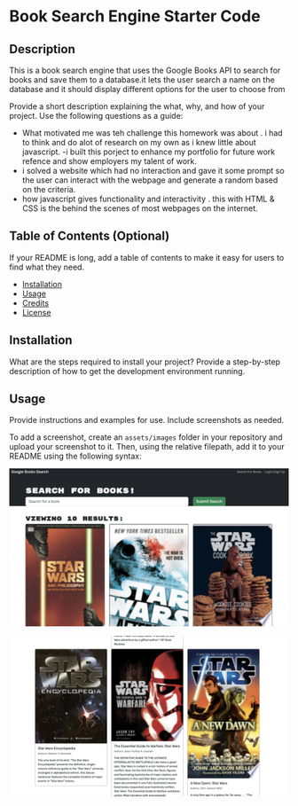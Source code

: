 # Book Search Engine Starter Code
## Description
This is a book search engine that uses the Google Books API to search for books and save them to a database.it lets the user search a name on the database and it should display different options for the user to choose from 




Provide a short description explaining the what, why, and how of your project. Use the following questions as a guide:

- What motivated me was teh challenge this homework was about . i had to think and do alot of research on my own as i knew little about javascript.
-i built this porject to enhance my portfolio for future work refence and show employers my talent of work.
- i solved a website which had no interaction and gave it some prompt so the user can interact with the webpage and generate a random based on the criteria.
- how javascript gives functionality and interactivity . this with HTML & CSS is the behind the scenes of most webpages on the internet.

## Table of Contents (Optional)

If your README is long, add a table of contents to make it easy for users to find what they need.

- [Installation](#installation)
- [Usage](#usage)
- [Credits](#credits)
- [License](#license)

## Installation

What are the steps required to install your project? Provide a step-by-step description of how to get the development environment running.

## Usage

Provide instructions and examples for use. Include screenshots as needed.

To add a screenshot, create an `assets/images` folder in your repository and upload your screenshot to it. Then, using the relative filepath, add it to your README using the following syntax:


![alt text](client/public/Screenshot%202023-05-25%20at%201.48.21%20AM%202.png)

![alt text](client/public/Screenshot%202023-05-25%20at%201.49.07%20AM%202.png)









